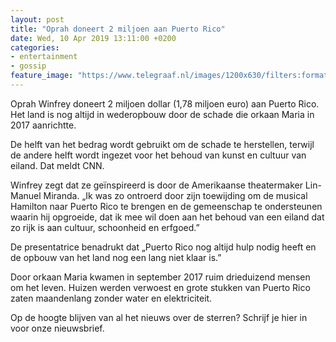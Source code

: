 ```yaml
---
layout: post
title: "Oprah doneert 2 miljoen aan Puerto Rico"
date: Wed, 10 Apr 2019 13:11:00 +0200
categories: 
- entertainment 
- gossip 
feature_image: "https://www.telegraaf.nl/images/1200x630/filters:format(jpeg):quality(80)/cdn-kiosk-api.telegraaf.nl/04532e7c-5b80-11e9-ac91-02d2fb1aa1d7.jpg"
---
```


<p class="intro">Oprah Winfrey doneert 2 miljoen dollar (1,78 miljoen euro) aan Puerto Rico. Het land is nog altijd in wederopbouw door de schade die orkaan Maria in 2017 aanrichtte.</p> <p>De helft van het bedrag wordt gebruikt om de schade te herstellen, terwijl de andere helft wordt ingezet voor het behoud van kunst en cultuur van eiland. Dat meldt CNN.</p><p>Winfrey zegt dat ze geïnspireerd is door de Amerikaanse theatermaker Lin-Manuel Miranda. „Ik was zo ontroerd door zijn toewijding om de musical Hamilton naar Puerto Rico te brengen en de gemeenschap te ondersteunen waarin hij opgroeide, dat ik mee wil doen aan het behoud van een eiland dat zo rijk is aan cultuur, schoonheid en erfgoed.”</p><p>De presentatrice benadrukt dat „Puerto Rico nog altijd hulp nodig heeft en de opbouw van het land nog een lang niet klaar is.”</p><p>Door orkaan Maria kwamen in september 2017 ruim drieduizend mensen om het leven. Huizen werden verwoest en grote stukken van Puerto Rico zaten maandenlang zonder water en elektriciteit.</p><p>Op de hoogte blijven van al het nieuws over de sterren? Schrijf je hier in voor onze nieuwsbrief.</p>
